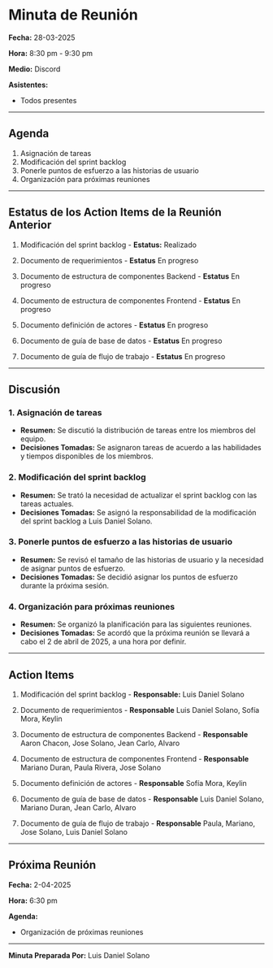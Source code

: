 # Minuta de Reunión

**Fecha:** 28-03-2025

**Hora:** 8:30 pm - 9:30 pm

**Medio:** Discord

**Asistentes:**
- Todos presentes

---

## Agenda

1. Asignación de tareas
2. Modificación del sprint backlog
3. Ponerle puntos de esfuerzo a las historias de usuario
4. Organización para próximas reuniones

---

## Estatus de los Action Items de la Reunión Anterior

1. Modificación del sprint backlog - **Estatus:** Realizado

2. Documento de requerimientos - **Estatus** En progreso

3. Documento de estructura de componentes Backend - **Estatus** En progreso

4. Documento de estructura de componentes Frontend - **Estatus** En progreso

5. Documento definición de actores - **Estatus** En progreso

6. Documento de guía de base de datos - **Estatus** En progreso

7. Documento de guía de flujo de trabajo - **Estatus** En progreso

---

## Discusión

### 1. Asignación de tareas
- **Resumen:** Se discutió la distribución de tareas entre los miembros del equipo.
- **Decisiones Tomadas:** Se asignaron tareas de acuerdo a las habilidades y tiempos disponibles de los miembros.

### 2. Modificación del sprint backlog
- **Resumen:** Se trató la necesidad de actualizar el sprint backlog con las tareas actuales.
- **Decisiones Tomadas:** Se asignó la responsabilidad de la modificación del sprint backlog a Luis Daniel Solano.

### 3. Ponerle puntos de esfuerzo a las historias de usuario
- **Resumen:** Se revisó el tamaño de las historias de usuario y la necesidad de asignar puntos de esfuerzo.
- **Decisiones Tomadas:** Se decidió asignar los puntos de esfuerzo durante la próxima sesión.

### 4. Organización para próximas reuniones
- **Resumen:** Se organizó la planificación para las siguientes reuniones.
- **Decisiones Tomadas:** Se acordó que la próxima reunión se llevará a cabo el 2 de abril de 2025, a una hora por definir.

---

## Action Items

1. Modificación del sprint backlog - **Responsable:** Luis Daniel Solano

2. Documento de requerimientos - **Responsable** Luis Daniel Solano, Sofía Mora, Keylin 

3. Documento de estructura de componentes Backend - **Responsable** Aaron Chacon, Jose Solano, Jean Carlo, Alvaro 

4. Documento de estructura de componentes Frontend - **Responsable** Mariano Duran, Paula Rivera, Jose Solano

5. Documento definición de actores - **Responsable** Sofía Mora, Keylin

6. Documento de guía de base de datos - **Responsable** Luis Daniel Solano, Mariano Duran, Jean Carlo, Alvaro

7. Documento de guía de flujo de trabajo - **Responsable** Paula, Mariano, Jose Solano, Luis Daniel Solano

---

## Próxima Reunión

**Fecha:** 2-04-2025

**Hora:** 6:30 pm

**Agenda:**

- Organización de próximas reuniones

---

**Minuta Preparada Por:** Luis Daniel Solano
